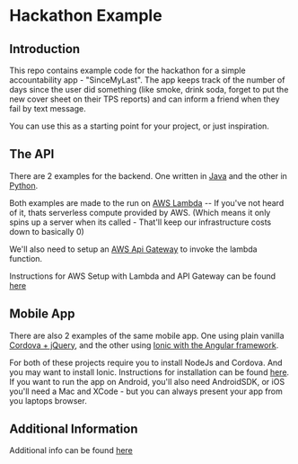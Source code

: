 # Hackathon Example

## Introduction
This repo contains example code for the hackathon for a simple accountability app - "SinceMyLast". The app keeps track of the number of days since the user did something (like smoke, drink soda, forget to put the new cover sheet on their TPS reports) and can inform a friend when they fail by text message.  

You can use this as a starting point for your project, or just inspiration.

## The API
There are 2 examples for the backend. One written in [Java](/java-api) and the other in [Python](/python-api).

Both examples are made to the run on [AWS Lambda](https://aws.amazon.com/serverless/videos/video-lambda-intro/) -- If you've not heard of it, thats serverless compute provided by AWS. (Which means it only spins up a server when its called - That'll keep our infrastructure costs down to basically 0)

We'll also need to setup an [AWS Api Gateway](https://aws.amazon.com/api-gateway/) to invoke the lambda function.

Instructions for AWS Setup with Lambda and API Gateway can be found [here](/AWS-Setup.md)

## Mobile App
There are also 2 examples of the same mobile app. One using plain vanilla [Cordova + jQuery](/ionic-phonegap-app), and the other using [Ionic with the Angular framework](/ionic-angular-app).


For both of these projects require you to install NodeJs and Cordova. And you may want to install Ionic. Instructions for installation can be found [here](/Ionic-Setup.md). If you want to run the app on Android, you'll also need AndroidSDK, or iOS you'll need a Mac and XCode - but you can always present your app from you laptops browser.

## Additional Information
Additional info can be found [here](https://www.youtube.com/watch?v=dQw4w9WgXcQ)
